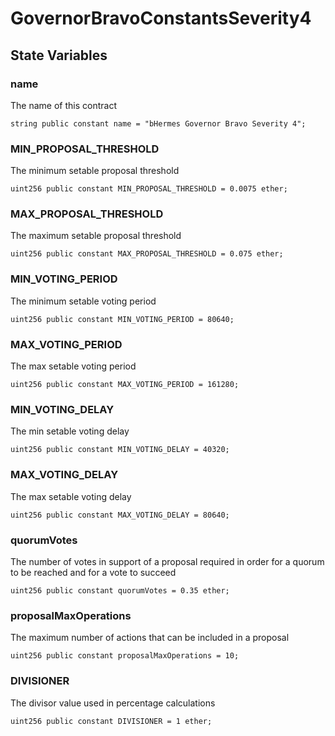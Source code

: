 # GovernorBravoConstantsSeverity4


## State Variables
### name
The name of this contract


```solidity
string public constant name = "bHermes Governor Bravo Severity 4";
```


### MIN_PROPOSAL_THRESHOLD
The minimum setable proposal threshold


```solidity
uint256 public constant MIN_PROPOSAL_THRESHOLD = 0.0075 ether;
```


### MAX_PROPOSAL_THRESHOLD
The maximum setable proposal threshold


```solidity
uint256 public constant MAX_PROPOSAL_THRESHOLD = 0.075 ether;
```


### MIN_VOTING_PERIOD
The minimum setable voting period


```solidity
uint256 public constant MIN_VOTING_PERIOD = 80640;
```


### MAX_VOTING_PERIOD
The max setable voting period


```solidity
uint256 public constant MAX_VOTING_PERIOD = 161280;
```


### MIN_VOTING_DELAY
The min setable voting delay


```solidity
uint256 public constant MIN_VOTING_DELAY = 40320;
```


### MAX_VOTING_DELAY
The max setable voting delay


```solidity
uint256 public constant MAX_VOTING_DELAY = 80640;
```


### quorumVotes
The number of votes in support of a proposal required in order for a quorum to be reached and for a vote to succeed


```solidity
uint256 public constant quorumVotes = 0.35 ether;
```


### proposalMaxOperations
The maximum number of actions that can be included in a proposal


```solidity
uint256 public constant proposalMaxOperations = 10;
```


### DIVISIONER
The divisor value used in percentage calculations


```solidity
uint256 public constant DIVISIONER = 1 ether;
```


